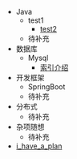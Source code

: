 * Java
    * test1
      * [test2](xxx/xx.md)
    * 待补充
* 数据库
    * Mysql
      * [索引介绍](xxx/xx.md)
* 开发框架
    * SpringBoot
    * 待补充
* 分布式
    * 待补充
* 杂项随想
    * 待补充
* [i_have_a_plan](plan.md)
